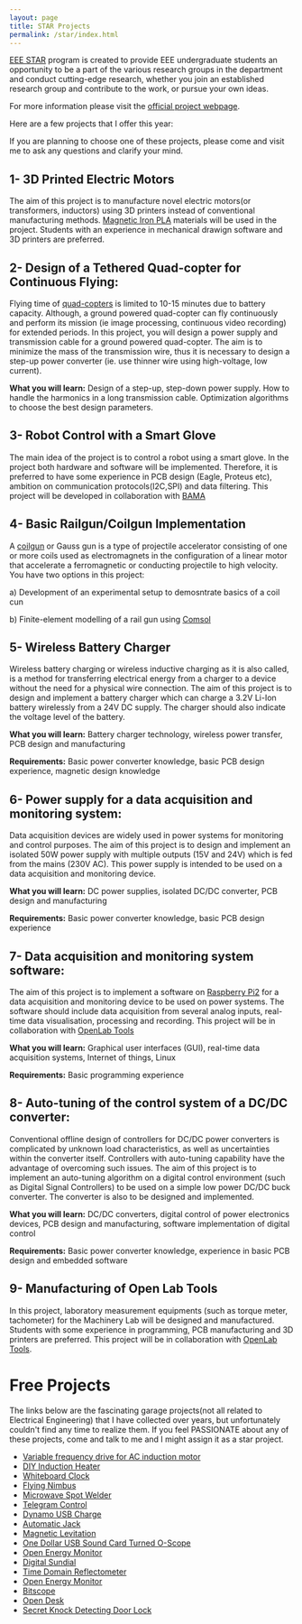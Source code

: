 ```yaml
---
layout: page
title: STAR Projects
permalink: /star/index.html
---
```


[EEE STAR](http://star.eee.metu.edu.tr/) program is created to provide EEE undergraduate students an opportunity to be a part of the various research groups in the department and conduct cutting-edge research, whether you join an established research group and contribute to the work, or pursue your own ideas.

For more information please visit the [official project webpage](http://star.eee.metu.edu.tr/).

Here are a few projects that I offer this year:

If you are planning to choose one of these projects, please come and visit me to ask any questions and clarify your mind.

## 1- 3D Printed Electric Motors

The aim of this project is to manufacture novel electric motors(or transformers, inductors) using 3D printers instead of conventional manufacturing methods. [Magnetic Iron PLA](http://www.proto-pasta.com/pages/magnetic-iron-pla) materials will be used in the project. Students with an experience in mechanical drawign software and 3D printers are preferred.

## 2- Design of a Tethered Quad-copter for Continuous Flying:

Flying time of [quad-copters](http://en.wikipedia.org/wiki/Quadcopter) is limited to 10-15 minutes due to battery capacity. Although, a ground powered quad-copter can fly continuously and perform its mission (ie image processing, continuous video recording) for extended periods. In this project, you will design a power supply and transmission cable for a ground powered quad-copter. The aim is to minimize the mass of the transmission wire, thus it is necessary to design a step-up power converter (ie. use thinner wire using high-voltage, low current).

**What you will learn:** Design of a step-up, step-down power supply. How to handle the harmonics in a long transmission cable. Optimization algorithms to choose the best design parameters.

## 3- Robot Control with a Smart Glove

The main idea of the project is to control a robot using  a smart glove. In the project both hardware and software will be implemented. Therefore, it is preferred to have some experience in PCB design (Eagle, Proteus etc), ambition on communication protocols(I2C,SPI) and data filtering. This project will be developed in collaboration with [BAMA](http://www.bamateknoloji.com)

## 4- Basic Railgun/Coilgun Implementation

A [coilgun](https://en.wikipedia.org/wiki/Coilgun) or Gauss gun is a type of projectile accelerator consisting of one or more coils used as electromagnets in the configuration of a linear motor that accelerate a ferromagnetic or conducting projectile to high velocity. You have two options in this project:

a) Development of an experimental setup to demosntrate basics of a coil cun

b) Finite-element modelling of a rail gun using [Comsol](https://www.comsol.com/)

## 5- Wireless Battery Charger

Wireless battery charging or wireless inductive charging as it is also called, is a method for transferring electrical energy from a charger to a device without the need for a physical wire connection. The aim of this project is to design and implement a battery charger which can charge a 3.2V Li-Ion battery wirelessly from a 24V DC supply. The charger should also indicate the voltage level of the battery.

**What you will learn:** Battery charger technology, wireless power transfer, PCB design and manufacturing

**Requirements:** Basic power converter knowledge, basic PCB design experience, magnetic design knowledge

## 6- Power supply for a data acquisition and monitoring system:

Data acquisition devices are widely used in power systems for monitoring and control purposes. The aim of this project is to design and implement an isolated 50W power supply with multiple outputs (15V and 24V) which is fed from the mains (230V AC). This power supply is intended to be used on a data acquisition and monitoring device.

**What you will learn:**  DC power supplies, isolated DC/DC converter, PCB design and manufacturing

**Requirements:** Basic power converter knowledge, basic PCB design experience

## 7- Data acquisition and monitoring system software:

The aim of this project is to implement a software on [Raspberry Pi2](https://www.raspberrypi.org/products/raspberry-pi-2-model-b/) for a data acquisition and monitoring device to be used on power systems. The software should include data acquisition from several analog inputs, real-time data visualisation, processing and recording. This project will be in collaboration with [OpenLab Tools](http://www.openlabtools.org/)

**What you will learn:**  Graphical user interfaces (GUI), real-time data acquisition systems, Internet of things, Linux

**Requirements:** Basic programming experience

## 8- Auto-tuning of the control system of a DC/DC converter:

Conventional offline design of controllers for DC/DC power converters is complicated by unknown load characteristics, as well as uncertainties within the converter itself. Controllers with auto-tuning capability have the advantage of overcoming such issues. The aim of this project is to implement an auto-tuning algorithm on a digital control environment (such as Digital Signal Controllers) to be used on a simple low power DC/DC buck converter. The converter is also to be designed and implemented.

**What you will learn:** DC/DC converters, digital control of power electronics devices, PCB design and manufacturing, software implementation of digital control

**Requirements:** Basic power converter knowledge, experience in basic PCB design and embedded software

## 9- Manufacturing of Open Lab Tools

In this project, laboratory measurement equipments (such as torque meter, tachometer) for the Machinery Lab will be designed and manufactured. Students with some experience in programming, PCB manufacturing and 3D printers are preferred. This project will be in collaboration with [OpenLab Tools](http://www.openlabtools.org/).


# Free Projects

The links below are the fascinating garage projects(not all related to Electrical Engineering) that I have collected over years, but unfortunately couldn't find any time to realize them. If you feel PASSIONATE about any of these projects, come and talk to me and I might assign it as a star project.


- [Variable frequency drive for AC induction motor](http://blog.hardcore.lt/mic/archives/011040.html)
- [DIY Induction Heater](http://www.rmcybernetics.com/projects/DIY_Devices/diy-induction-heater.htm)
- [Whiteboard Clock](https://docs.google.com/document/u/2/d/197pwFltWL2HPnOAmC840sPHhjxqxiOnNVOuI_dnLLb4/pub)
- [Flying Nimbus](transistor-man.com/flying_nimbus.html)
- [Microwave Spot Welder](http://makezine.com/2015/07/21/upcycle-microwave-spot-welder/)
- [Telegram Control](https://hackaday.io/project/6487-telegram-control)
- [Dynamo USB Charge](https://www.youtube.com/watch?v=BqLHxbneAus)
- [Automatic Jack](https://hackaday.io/project/6494-automatic-jack)
- [Magnetic Levitation](http://hackaday.com/2015/11/02/magnetic-levitation-with-arduino/)
- [One Dollar USB Sound Card Turned O-Scope](http://hackaday.com/2015/11/04/one-dollar-usb-sound-card-turned-o-scope/)
- [Open Energy Monitor](https://github.com/openenergymonitor)
- [Digital Sundial](http://www.mojoptix.com/2015/10/25/mojoptix-001-digital-sundial/)
- [Time Domain Reflectometer](http://hackaday.com/2015/07/27/hackers-measure-cable-lengths-with-time-domain-reflectometers/)
- [Open Energy Monitor](https://openenergymonitor.org/emon/)
- [Bitscope](http://www.bitscope.com/blog/EK/?p=FJ09A)
- [Open Desk](https://www.opendesk.cc/) 
- [Secret Knock Detecting Door Lock](http://grathio.com/2009/11/secret_knock_detecting_door_lock/#more)
